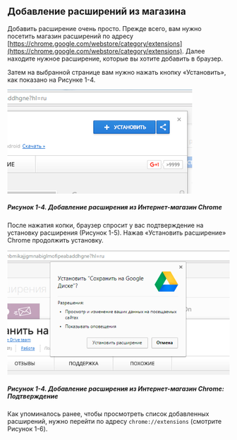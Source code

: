 ## Добавление расширений из магазина

Добавить расширение очень просто. Прежде всего, вам нужно посетить магазин расширений по адресу [https://chrome.google.com/webstore/category/extensions](https://chrome.google.com/webstore/category/extensions). Далее находите нужное расширение, которые вы хотите добавить в браузер.

Затем на выбранной странице вам нужно нажать кнопку «Установить», как показано на Рисунке 1-4.

![Рисунок 1-4. Добавление расширения из Интернет-магазин Chrome](/assets/figure-1-4.png)

##### Рисунок 1-4. _Добавление расширения из Интернет-магазин Chrome_

После нажатия копки, браузер спросит у вас подтверждение на установку расширения \(Рисунок 1-5\). Нажав «Установить расширение» Chrome продолжить установку.

![](/assets/figure-1-5.png)

##### Рисунок 1-4. _Добавление расширения из Интернет-магазин Chrome: Подтверждение_

Как упоминалось ранее, чтобы просмотреть список добавленных расширений, нужно перейти по адресу `chrome://extensions` \(смотрите Рисунок 1-6\).




